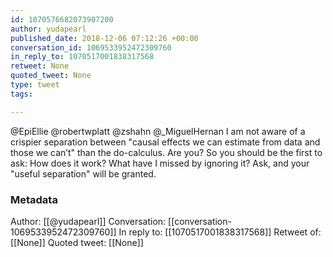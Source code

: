 ```yaml
---
id: 1070576682073907200
author: yudapearl
published_date: 2018-12-06 07:12:26 +00:00
conversation_id: 1069533952472309760
in_reply_to: 1070517001838317568
retweet: None
quoted_tweet: None
type: tweet
tags:

---
```


@EpiEllie @robertwplatt @zshahn @_MiguelHernan I am not aware of a crispier  separation between "causal effects we can estimate from data and those we can’t" than the do-calculus. Are you? So you should be the first to ask: How does it work? What have I missed by ignoring it? Ask, and your "useful separation" will be granted.

### Metadata

Author: [[@yudapearl]]
Conversation: [[conversation-1069533952472309760]]
In reply to: [[1070517001838317568]]
Retweet of: [[None]]
Quoted tweet: [[None]]
